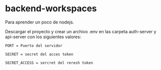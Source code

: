 # backend-workspaces
Para aprender un poco de nodejs.

Descargar el proyecto y crear un archivo .env en las carpeta auth-server 
y api-server con los siguientes valores:

`PORT = Puerto del servidor`

`SECRET = secret del acces token`

`SECRET_ACCESS = sercret del reresh token`


